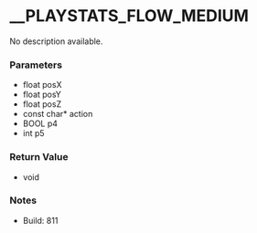 # __PLAYSTATS_FLOW_MEDIUM

No description available.

### Parameters
* float posX
* float posY
* float posZ
* const char* action
* BOOL p4
* int p5

### Return Value
* void

### Notes
* Build: 811

